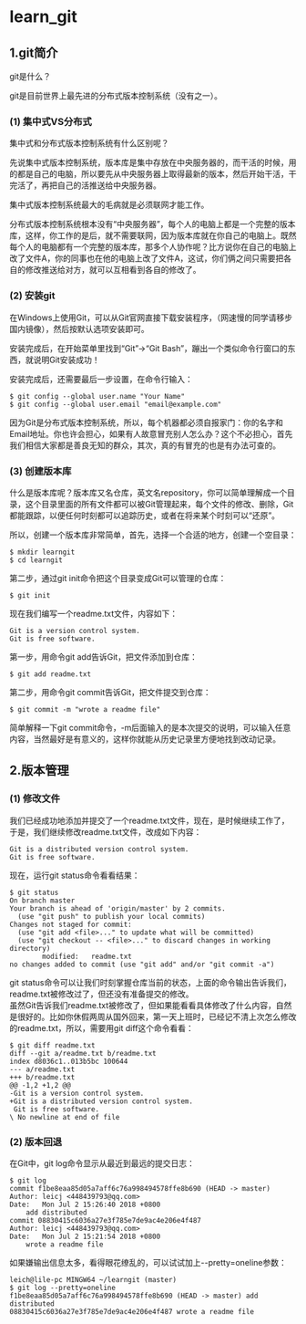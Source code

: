 # learn_git
## 1.git简介
git是什么？  

git是目前世界上最先进的分布式版本控制系统（没有之一）。
### (1) 集中式VS分布式
集中式和分布式版本控制系统有什么区别呢？
  
先说集中式版本控制系统，版本库是集中存放在中央服务器的，而干活的时候，用的都是自己的电脑，所以要先从中央服务器上取得最新的版本，然后开始干活，干完活了，再把自己的活推送给中央服务器。 
 
集中式版本控制系统最大的毛病就是必须联网才能工作。 
 
分布式版本控制系统根本没有“中央服务器”，每个人的电脑上都是一个完整的版本库，这样，你工作的是后，就不需要联网，因为版本库就在你自己的电脑上。既然每个人的电脑都有一个完整的版本库，那多个人协作呢？比方说你在自己的电脑上改了文件A，你的同事也在他的电脑上改了文件A，这试，你们俩之间只需要把各自的修改推送给对方，就可以互相看到各自的修改了。
### (2) 安装git
在Windows上使用Git，可以从Git官网直接下载安装程序，（网速慢的同学请移步国内镜像），然后按默认选项安装即可。

安装完成后，在开始菜单里找到“Git”->“Git Bash”，蹦出一个类似命令行窗口的东西，就说明Git安装成功！

安装完成后，还需要最后一步设置，在命令行输入：  
```
$ git config --global user.name "Your Name"
$ git config --global user.email "email@example.com"
```
因为Git是分布式版本控制系统，所以，每个机器都必须自报家门：你的名字和Email地址。你也许会担心，如果有人故意冒充别人怎么办？这个不必担心，首先我们相信大家都是善良无知的群众，其次，真的有冒充的也是有办法可查的。
### (3) 创建版本库
什么是版本库呢？版本库又名仓库，英文名repository，你可以简单理解成一个目录，这个目录里面的所有文件都可以被Git管理起来，每个文件的修改、删除，Git都能跟踪，以便任何时刻都可以追踪历史，或者在将来某个时刻可以“还原”。  

所以，创建一个版本库非常简单，首先，选择一个合适的地方，创建一个空目录：  
```
$ mkdir learngit
$ cd learngit
```  
第二步，通过git init命令把这个目录变成Git可以管理的仓库：  
```
$ git init
```  
现在我们编写一个readme.txt文件，内容如下：  
```
Git is a version control system.
Git is free software.
```  
第一步，用命令git add告诉Git，把文件添加到仓库：  
```
$ git add readme.txt
```  
第二步，用命令git commit告诉Git，把文件提交到仓库：  
```
$ git commit -m "wrote a readme file"
```  
简单解释一下git commit命令，-m后面输入的是本次提交的说明，可以输入任意内容，当然最好是有意义的，这样你就能从历史记录里方便地找到改动记录。

## 2.版本管理
### (1) 修改文件
我们已经成功地添加并提交了一个readme.txt文件，现在，是时候继续工作了，于是，我们继续修改readme.txt文件，改成如下内容：  
```
Git is a distributed version control system.
Git is free software.
```
现在，运行git status命令看看结果：  
```
$ git status
On branch master
Your branch is ahead of 'origin/master' by 2 commits.
  (use "git push" to publish your local commits)
Changes not staged for commit:
  (use "git add <file>..." to update what will be committed)
  (use "git checkout -- <file>..." to discard changes in working directory)
        modified:   readme.txt
no changes added to commit (use "git add" and/or "git commit -a")
```  
git status命令可以让我们时刻掌握仓库当前的状态，上面的命令输出告诉我们，readme.txt被修改过了，但还没有准备提交的修改。  
虽然Git告诉我们readme.txt被修改了，但如果能看看具体修改了什么内容，自然是很好的。比如你休假两周从国外回来，第一天上班时，已经记不清上次怎么修改的readme.txt，所以，需要用git diff这个命令看看：  
```
$ git diff readme.txt
diff --git a/readme.txt b/readme.txt
index d8036c1..013b5bc 100644
--- a/readme.txt
+++ b/readme.txt
@@ -1,2 +1,2 @@
-Git is a version control system.
+Git is a distributed version control system.
 Git is free software.
\ No newline at end of file
```
### (2) 版本回退
在Git中，git log命令显示从最近到最远的提交日志：  
```
$ git log
commit f1be8eaa85d05a7aff6c76a998494578ffe8b690 (HEAD -> master)
Author: leicj <448439793@qq.com>
Date:   Mon Jul 2 15:26:40 2018 +0800
    add distributed
commit 08830415c6036a27e3f785e7de9ac4e206e4f487
Author: leicj <448439793@qq.com>
Date:   Mon Jul 2 15:21:54 2018 +0800
    wrote a readme file
```  
如果嫌输出信息太多，看得眼花缭乱的，可以试试加上--pretty=oneline参数：  
```
leich@lile-pc MINGW64 ~/learngit (master)
$ git log --pretty=oneline
f1be8eaa85d05a7aff6c76a998494578ffe8b690 (HEAD -> master) add distributed
08830415c6036a27e3f785e7de9ac4e206e4f487 wrote a readme file
```




